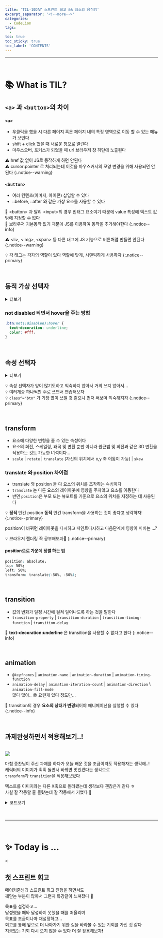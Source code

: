 ```yaml
---
title: 'TIL-10DAY 스프린트 회고 && 요소의 움직임'
excerpt_separator: '<!--more-->'
categories:
  - CodeLion
tags:
  -
toc: true
toc_sticky: true
toc_label: 'CONTENTS'
---
```


---

<br />

# 📚 What is TIL?

<!-- content -->

## `<a>` 과 `<button>`의 차이

### `<a>`

- 우클릭을 했을 시 다른 페이지 혹은 페이지 내의 특정 영역으로 이동 할 수 있는 메뉴가 보인다
- shift + click 했을 때 새로운 창으로 열린다
- 마우스오버, 포커스가 되었을 때 url 브라우저 창 하단에 노출된다

⚠️ href 값 없이 JS로 동작하게 하면 안된다  
⚠️ cursor:pointer 로 처리되는데 이것을 마우스커서의 모양 변경을 위해 사용되면 안된다
{:.notice--warning}

### `<button>`

- 여러 컨텐츠(이미지, 아이콘) 삽입할 수 있다
- ::before, ::after 와 같은 가상 요소를 사용할 수 있다

🔎 \<button> 과 달리 \<input>의 경우 빈태그 요소이기 때문에 value 특성에 텍스트 값 밖에 지정할 수 없다  
🔎 브라우저 기본동작 없기 때문에 JS를 이용하여 동작을 추가해야한다
{:.notice--info}

⚠️ \<li>, \<img>, \<span> 등 다른 태그에 JS 기능으로 버튼처럼 만들면 안된다  
{:.notice--warning}

💡 각 태그는 각자의 역할이 있다 역할에 맞게, 시맨틱하게 사용하자
{:.notice--primary}

<br>

## 동적 가상 선택자

<details>
<summary>더보기</summary><br>
<code>:active</code><br>
&nbsp;클릭시 활성화(누르고 있는 동안)<br>
  <br>
  <code>:visited</code><br>
&nbsp;사용자가 이미 방문한 링크일 경우 해당 상태에 만족합니다<br>
&nbsp;웹브라우저의 방문기록 정보를 사용합니다.<br>
  <br>
  <code>:disabled</code><br>
&nbsp;비활성화 된 요소를 선택합니다<br>
  <br>
  <code>:hover</code><br>
&nbsp;마우스 커서를 요소에 올려두었을 때<br>
  <br>
  <code>:focus</code><br>
&nbsp;focus 받은 상태를 나타냅니다<br>
  <br>
  <code>:checked</code><br>
&nbsp;input이 선택된 상태를 나타냅니다(checkbox radio 등)

</details>

### not disabled 되면서 hover을 주는 방법

```css
.btn:not(:disabled):hover {
  text-decoration: underline;
  color: #fff;
}
```

<br>

## 속성 선택자

<details>
  <summary>더보기</summary><br>
  <code>[속성이름]</code><br />
  &nbsp;해당 속성을 가진 요소 모두 선택<br />
  <br />
  <code>[속성이름<strong>~=</strong>"속성값"]선택자</code><br />
  &nbsp;특정 문자열로 이루어진 단어를 포함하는 요소를 모두 선택<br />
  <br />
  <code>[속성이름|="속성값"] 선택자</code><br />
  &nbsp;특정 문자열만 포함하거나, 특정 문자열로 시작하면서 바로 하이픈 <code>-</code> 기호가 있는 태그<br />
  <br />
  <code>[속성이름^="속성값"] 선택자</code><br />
  &nbsp;특정 문자열로 시작하는 요소를 모두 선택<br />
    <br />
  <code>[속성이름$="속성값"] 선택자</code><br />
  &nbsp;특정 문자열로 끝나는 요소를 모두 선택<br />
    <br />
  <code>[속성이름*="속성값"] 선택자</code><br />
  &nbsp;특정 문자열를 포함하는 요소를 모두 선택합니다.<br />
</details>

💡 속성 선택자가 양이 많기도하고 익숙하지 않아서 거의 쓰지 않아서...  
💡 여러개중 하나씩만 주로 쓰면서 연습해보자  
💡 `class^="btn"` 가 가장 많이 쓰일 것 같으니 먼저 써보며 익숙해지자
{:.notice--primary}

<br>

## transform

- 요소에 다양한 변형을 줄 수 있는 속성이다
- 요소의 회전, 스케일링, 왜곡 및 변환 뿐만 아니라 원근법 및 회전과 같은 3D 변환을 적용하는 것도 가능한 녀석이다...
- `scale` \| `rotate` \| `translate` <span class="smallText">(자신의 위치에서 x,y 축 이동이 가능)</span> \| `skew`

### translate 와 position 차이점

- translate 와 position 둘 다 요소의 위치를 조작하는 속성이다
- `translate` 는 다른 요소의 레이아웃에 영향을 주지않고 요소를 이동한다
- 반면 `position`은 부모 또는 뷰포트를 기준으로 요소의 위치를 지정하는 데 사용된다

💡 **정적** 인건 position **동적** 인건 transform을 사용하는 것이 좋다고 생각하자!
{:.notice--primary}

<span class="explain"> position이 바뀌면 레이아웃을 다시하고 페인트다시하고 다음단계에 영향이 미치는 ...? </span>

💡 브라우저 렌더링 꼭 공부해보자🙌
{:.notice--primary}

#### position으로 가운데 정렬 하는 법

```css
position: absolute;
top: 50%;
left: 50%;
transform: translate(-50%, -50%);
```

<br>

## transition

- 값의 변화가 일정 시간에 걸쳐 일어나도록 하는 것을 말한다
- `transition-property` \| `transition-duration` \| `transition-timing-function` \| `transition-delay`

🔎 **text-decoration:underline** 은 transition을 사용할 수 없다고 한다
{:.notice--info}

<br>

## animation

- `@keyframes` \| `animation-name` \| `animation-duration` \| `animation-timing-function`
- `animation-delay` \| `animation-iteration-count` \| `animation-direction` \ `animation-fill-mode`  
  <span class="explain">많다 많아.. 😵 요런게 있다 정도만...</span>

🔎 transition의 경우 **요소의 상태가 변경**되어야 애니메이션을 실행할 수 있다
{:.notice--info}

<br>

## 과제완성하면서 적용해보기..!

<br>

<img class="img" src="https://user-images.githubusercontent.com/96939334/224724167-d7ac7645-ad11-4bc2-9ca4-08422735e7da.gif">

<br>

마침 종찬님이 주신 과제를 하다가 오늘 배운 것을 조금이라도 적용해자는 생각에..!  
캐릭터의 이미지가 휙휙 돌면서 바뀌면 멋있겠다는 생각으로  
`transform`과 `transition`을 적용해보았다

텍스트를 이미지와는 다른 X축으로 돌려봤는데 생각보다 괜찮은거 같다 ㅎ  
사실 잘 작동할 줄 몰랐는데 잘 작동해서 기뻤다 👏

<details>
  <summary>코드보기</summary><br>
    <img src="https://user-images.githubusercontent.com/96939334/224781424-ca0aeb02-cbca-4a28-b72c-984feea7d1df.png">
    <img src="https://user-images.githubusercontent.com/96939334/224781429-6175ef87-1c29-4543-a8ac-a27549202257.png">
    <img src="https://user-images.githubusercontent.com/96939334/224781432-6c28d9a8-4b55-4038-8582-11d1c0f03f55.png">
   </details>

<br>

<br>

---

<br>

# ✨ Today is ...

<

## 첫 스프린트 회고

메이커준님과 스프린트 회고 진행을 하면서도  
깨닫는 부분이 많아서 그런지 특강같이 느껴졌다 👏

목표를 설정하고...  
달성했을 때와 달성하지 못했을 때를 떠올리며  
목표를 조금이나마 재설정하고...  
회고를 통해 앞으로 더 나아가기 위한 길을 바라볼 수 있는 기회를 가진 것 같다  
지금있는 기회 다시 오지 않을 수 있다 더 잘 활용해보자❗
